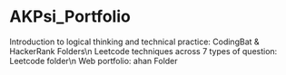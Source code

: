 # AKPsi_Portfolio
Introduction to logical thinking and technical practice: CodingBat & HackerRank Folders\n
Leetcode techniques across 7 types of question: Leetcode folder\n
Web portfolio: ahan Folder
